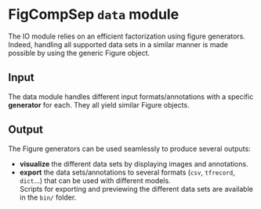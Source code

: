 # FigCompSep `data` module

The IO module relies on an efficient factorization using figure generators.
Indeed, handling all supported data sets in a similar manner is made possible
by using the generic Figure object.

## Input
The data module handles different input formats/annotations with a specific **generator**
for each. They all yield similar Figure objects.

## Output
The Figure generators can be used seamlessly to produce several outputs:
* **visualize** the different data sets by displaying images and annotations.
* **export** the data sets/annotations to several formats (`csv`, `tfrecord`, `dict`...) that
can be used with different models.\
Scripts for exporting and previewing the different data sets are available in the `bin/` folder.
